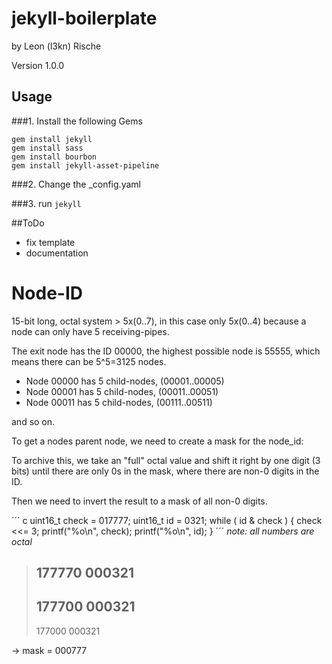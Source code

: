 jekyll-boilerplate
==================
by Leon (l3kn) Rische 

Version 1.0.0

## Usage

###1. Install the following Gems
  
`gem install jekyll`  
`gem install sass`  
`gem install bourbon`  
`gem install jekyll-asset-pipeline`

###2. Change the _config.yaml

###3. run `jekyll`  

##ToDo

* fix template
* documentation



# Node-ID

15-bit long, octal system > 5x(0..7), in this case only 5x(0..4) because a node can only have 5 receiving-pipes.

The exit node has the ID 00000, the highest possible node is 55555, which means there can be 5^5=3125 nodes.

* Node 00000 has 5 child-nodes, (00001..00005)  
* Node 00001 has 5 child-nodes, (00011..00051)  
* Node 00011 has 5 child-nodes, (00111..00511) 

and so on.

To get a nodes parent node, we need to create a mask for the node_id:

To archive this, we take an "full" octal value and shift it right by one digit (3 bits) until there are only 0s in the mask, where there are non-0 digits in the ID.

Then we need to invert the result to a mask of all non-0 digits.

´´´ c
uint16_t check = 017777;
uint16_t id = 0321;
while ( id & check )
{
  check <<= 3;
	printf("%o\n", check);
	printf("%o\n", id);
}
´´´
*note: all numbers are octal*

>177770
>000321
>---
>177700
>000321
>---
>177000
>000321

-> mask = 000777
